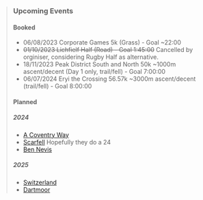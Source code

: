 
> ### Upcoming Events
>
> #### Booked
>
> - 06/08/2023 Corporate Games 5k (Grass) - Goal ~22:00
> - ~~01/10/2023 Lichfielf Half (Road) - Goal 1:45:00~~ Cancelled by orginiser, considering Rugby Half as alternative.
> - 18/11/2023 Peak District South and North 50k ~1000m ascent/decent (Day 1 only, trail/fell) - Goal 7:00:00
> - 06/07/2024 Eryi the Crossing 56.57k ~3000m ascent/decent (trail/fell) - Goal 8:00:00
>
> #### Planned
>
> ##### 2024
>
> - [A Coventry Way](https://www.acoventryway.org.uk/challenge/)
> - [Scarfell](https://trailevents.co/events/tec-lake-district-trail-running-challenge-2023/) Hopefully they do a 24
> - [Ben Nevis](https://www.skylinescotland.com/skyrunning-races/ben-nevis-ultra/)
>
> ##### 2025
>
> - [Switzerland](https://www.jungfrau-marathon.ch/en/Course.html)
> - [Dartmoor](https://trailevents.co/events/the-dartmoor-way-100k-circular/)
